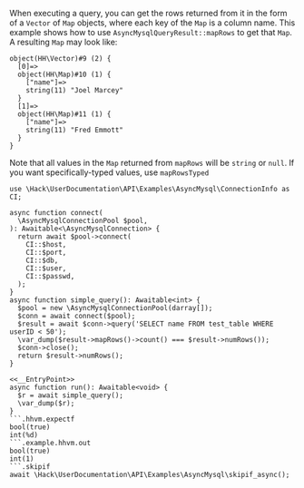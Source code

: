 When executing a query, you can get the rows returned from it in the form of a `Vector` of `Map` objects, where each key of the `Map` is a column name. This example shows how to use `AsyncMysqlQueryResult::mapRows` to get that `Map`. A resulting `Map` may look like:

```
object(HH\Vector)#9 (2) {
  [0]=>
  object(HH\Map)#10 (1) {
    ["name"]=>
    string(11) "Joel Marcey"
  }
  [1]=>
  object(HH\Map)#11 (1) {
    ["name"]=>
    string(11) "Fred Emmott"
  }
}
```

Note that all values in the `Map` returned from `mapRows` will be `string` or `null`. If you want specifically-typed values, use `mapRowsTyped`

```basic-usage.hack
use \Hack\UserDocumentation\API\Examples\AsyncMysql\ConnectionInfo as CI;

async function connect(
  \AsyncMysqlConnectionPool $pool,
): Awaitable<\AsyncMysqlConnection> {
  return await $pool->connect(
    CI::$host,
    CI::$port,
    CI::$db,
    CI::$user,
    CI::$passwd,
  );
}
async function simple_query(): Awaitable<int> {
  $pool = new \AsyncMysqlConnectionPool(darray[]);
  $conn = await connect($pool);
  $result = await $conn->query('SELECT name FROM test_table WHERE userID < 50');
  \var_dump($result->mapRows()->count() === $result->numRows());
  $conn->close();
  return $result->numRows();
}

<<__EntryPoint>>
async function run(): Awaitable<void> {
  $r = await simple_query();
  \var_dump($r);
}
```.hhvm.expectf
bool(true)
int(%d)
```.example.hhvm.out
bool(true)
int(1)
```.skipif
await \Hack\UserDocumentation\API\Examples\AsyncMysql\skipif_async();
```
